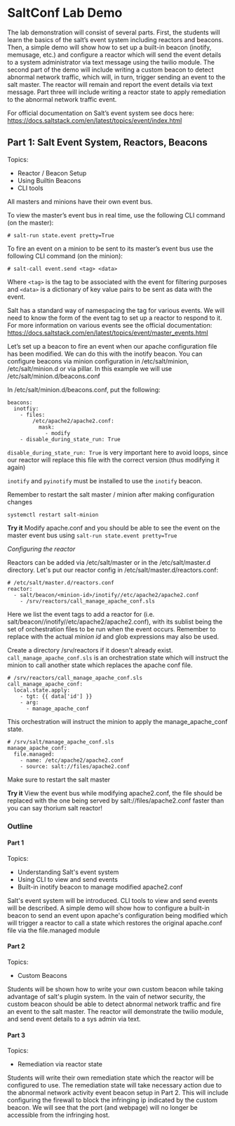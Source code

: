 # SaltConf Lab Demo

The lab demonstration will consist of several parts. First, the students will learn the basics of the salt’s event system including reactors and beacons. Then, a simple demo will show how to set up a built-in beacon (inotify, memusage, etc.) and configure a reactor which will send the event details to a system administrator via text message using the twilio module. The second part of the demo will include writing a custom beacon to detect abnormal network traffic, which will, in turn, trigger sending an event to the salt master. The reactor will remain and report the event details via text message. Part three will include writing a reactor state to apply remediation to the abnormal network traffic event.

For official documentation on Salt’s event system see docs here: https://docs.saltstack.com/en/latest/topics/event/index.html

## Part 1: Salt Event System, Reactors, Beacons 

Topics:
- Reactor / Beacon Setup
- Using Builtin Beacons
- CLI tools

All masters and minions have their own event bus.

To view the master’s event bus in real time, use the following CLI command (on the master):
```
# salt-run state.event pretty=True
```
To fire an event on a minion to be sent to its master’s event bus use the following CLI command (on the minion):
```
# salt-call event.send <tag> <data>
```
Where ```<tag>``` is the  tag to be associated with the event for filtering purposes and ```<data>``` is a dictionary of key value pairs to be sent as data with the event.

Salt has a standard way of namespacing the tag for various events. We will need to know the form of the event tag to set up a reactor to respond to it. For more information on various events see the official documentation: https://docs.saltstack.com/en/latest/topics/event/master_events.html

Let’s set up a beacon to fire an event when our apache configuration file has been modified. We can do this with the inotify beacon. You can configure beacons via minion configuration in /etc/salt/minion, /etc/salt/minion.d or via pillar. In this example we will use /etc/salt/minion.d/beacons.conf

In /etc/salt/minion.d/beacons.conf, put the following:
```
beacons:
  inotfiy:
    - files:
        /etc/apache2/apache2.conf:
          mask:
            - modify
    - disable_during_state_run: True

```

```disable_during_state_run: True``` is very important here to avoid loops, since our reactor will replace this file with the correct version (thus modifying it again)

```inotify``` and ```pyinotify``` must be installed to use the ```inotify``` beacon.

Remember to restart the salt master / minion after making configuration changes

```
systemctl restart salt-minion
```

__Try it__ Modify apache.conf and you should be able to see the event on the master event bus using ```salt-run state.event pretty=True``` 

_Configuring the reactor_

Reactors can be added via /etc/salt/master or in the /etc/salt/master.d directory. Let's put our reactor config in /etc/salt/master.d/reactors.conf:
```
# /etc/salt/master.d/reactors.conf
reactor:
  - salt/beacon/<minion-id>/inotify//etc/apache2/apache2.conf
    - /srv/reactors/call_manage_apache_conf.sls
```

Here we list the event tags to add a reactor for (i.e. salt/beacon/<minion-id>/inotify//etc/apache2/apache2.conf), with its sublist being the set of orchestration files to be run when the event occurs. Remember to replace <minion-id> with the actual _minion id_ and glob expressions may also be used.

Create a directory /srv/reactors if it doesn't already exist. ```call_manage_apache_conf.sls``` is an orchestration state which will instruct the minion to call another state which replaces the apache conf file.

```
# /srv/reactors/call_manage_apache_conf.sls
call_manage_apache_conf:
  local.state.apply:
    - tgt: {{ data['id'] }}
    - arg:
      - manage_apache_conf

```

This orchestration will instruct the minion to apply the manage_apache_conf state.

```
# /srv/salt/manage_apache_conf.sls
manage_apache_conf:
  file.managed:
    - name: /etc/apache2/apache2.conf
    - source: salt://files/apache2.conf
```

Make sure to restart the salt master

__Try it__ View the event bus while modifying apache2.conf, the file should be replaced with the one being served by salt://files/apache2.conf faster than you can say thorium salt reactor!


### Outline

#### Part 1

Topics:
- Understanding Salt's event system
- Using CLI to view and send events
- Built-in inotify beacon to manage modified apache2.conf

Salt's event system will be introduced. CLI tools to view and send events will be described. A simple demo will show how to configure a built-in beacon to send an event upon apache's configuration being modified which will trigger a reactor to call a state which restores the original apache.conf file via the file.managed module

#### Part 2

Topics:
- Custom Beacons

Students will be shown how to write your own custom beacon while taking advantage of salt's plugin system. In the vain of networ security, the custom beacon should be able to detect abnormal network traffic and fire an event to the salt master. The reactor will demonstrate the twilio module, and send event details to a sys admin via text.

#### Part 3

Topics:
- Remediation via reactor state

Students will write their own remediation state which the reactor will be configured to use. The remediation state will take necessary action due to the abnormal network activity event beacon setup in Part 2.  This will include configuring the firewall to block the infringing ip indicated by the custom beacon. We will see that the port (and webpage) will no longer be accessible from the infringing host.
